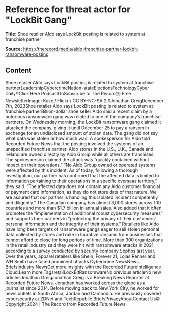 # Reference for threat actor for "LockBit Gang"

**Title**: Shoe retailer Aldo says LockBit posting is related to system at franchise partner

**Source**: https://therecord.media/aldo-franchise-partner-lockbit-ransomware-posting

## Content
Shoe retailer Aldo says LockBit posting is related to system at franchise partnerLeadershipCybercrimeNation-stateElectionsTechnologyCyber Daily®Click Here PodcastGoSubscribe to The Record✉️ Free NewsletterImage: Kake / Flickr / CC BY-NC-SA 2.0Jonathan GreigDecember 7th, 2023Shoe retailer Aldo says LockBit posting is related to system at franchise partnerBillion-dollar shoe seller Aldo said a recent claim by a notorious ransomware gang was related to one of the company’s franchise partners.
On Wednesday morning, the LockBit ransomware gang claimed it attacked the company, giving it until December 25 to pay a ransom in exchange for an undisclosed amount of stolen data. The gang did not say what data was stolen or how much was.
A spokesperson for Aldo told Recorded Future News that the posting involved the systems of an unspecified franchise partner. Aldo stores in the U.S., U.K., Canada and Ireland are owned directly by Aldo Group while all others are franchises.
The spokesperson claimed the attack was “quickly contained without impact on their operations.”
“No Aldo Group owned or operated systems were affected by this incident. As of today, following a thorough investigation, our partner has confirmed that the affected data is limited to information pertaining to their operations in a specific overseas territory,” they said.
“The affected data does not contain any Aldo customer financial or payment card information, as they do not store data of that nature. We are assured that our partner is handling this isolated incident competently and diligently.”
The Canadian company has almost 3,000 stores across 100 countries and more than $1.7 billion in annual sales.
Also added that it often promotes the “implementation of additional robust cybersecurity measures” and supports their partners in “protecting the privacy of their customers’ personal information and the integrity of their systems.”
Retailers like Aldo have long been targets of ransomware gangs eager to sell stolen personal data collected by stores and rake in lucrative ransoms from businesses that cannot afford to close for long periods of time.
More than 300 organizations in the retail industry said they were hit with ransomware attacks in 2021, according to a survey conducted by security company Sophos last year.
Over the years, apparel retailers like Shein, Forever 21, Lojas Renner and WH Smith have faced prominent attacks.Cybercrime NewsNews BriefsIndustry NewsGet more insights with the Recorded FutureIntelligence Cloud.Learn more.TagsretailLockBitRansomwareNo previous articleNo new articlesJonathan GreigJonathan Greig is a Breaking News Reporter at Recorded Future News. Jonathan has worked across the globe as a journalist since 2014. Before moving back to New York City, he worked for news outlets in South Africa, Jordan and Cambodia. He previously covered cybersecurity at ZDNet and TechRepublic.BriefsPrivacyAboutContact Us© Copyright 2024 | The Record from Recorded Future News